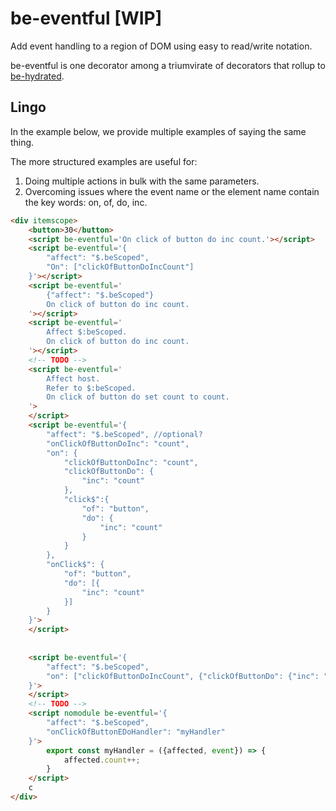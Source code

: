 # be-eventful [WIP]

Add event handling to a region of DOM using easy to read/write notation.

be-eventful is one decorator among a triumvirate of decorators that rollup to [be-hydrated](https://github.com/bahrus/be-hydrated).

## Lingo

In the example below, we provide multiple examples of saying the same thing.

The more structured  examples are useful for:

1.  Doing multiple actions in bulk with the same parameters.
2.  Overcoming issues where the event name or the element name contain the key words:  on, of, do, inc.

```html
<div itemscope>
    <button>30</button>
    <script be-eventful='On click of button do inc count.'></script>
    <script be-eventful='{
        "affect": "$.beScoped",
        "On": ["clickOfButtonDoIncCount"]
    }'></script>
    <script be-eventful='
        {"affect": "$.beScoped"}
        On click of button do inc count.
    '></script>
    <script be-eventful='
        Affect $:beScoped.
        On click of button do inc count.
    '></script>
    <!-- TODO -->
    <script be-eventful='
        Affect host.
        Refer to $:beScoped. 
        On click of button do set count to count. 
    '>
    </script>
    <script be-eventful='{
        "affect": "$.beScoped", //optional?
        "onClickOfButtonDoInc": "count",
        "on": {
            "clickOfButtonDoInc": "count",
            "clickOfButtonDo": {
                "inc": "count"
            },
            "click$":{
                "of": "button",
                "do": {
                    "inc": "count"
                }
            }
        },
        "onClick$": {
            "of": "button",
            "do": [{
                "inc": "count"
            }]
        }
    }'>
    </script>
    
    
    <script be-eventful='{
        "affect": "$.beScoped",
        "on": ["clickOfButtonDoIncCount", {"clickOfButtonDo": {"inc": "count"}}]
    }'>
    </script>
    <!-- TODO -->
    <script nomodule be-eventful='{
        "affect": "$.beScoped",
        "onClickOfButtonEDoHandler": "myHandler"
    }'>
        export const myHandler = ({affected, event}) => {
            affected.count++;
        }
    </script>
    c
</div>
```


